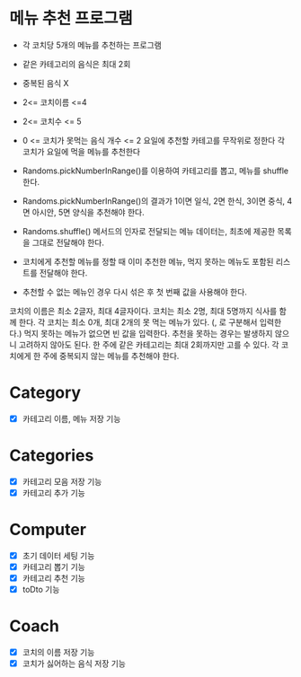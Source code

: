# 메뉴 추천 프로그램

- 각 코치당 5개의 메뉴를 추천하는 프로그램
- 같은 카테고리의 음식은 최대 2회
- 중복된 음식 X

- 2<= 코치이름 <=4
- 2<= 코치수 <= 5
- 0 <= 코치가 못먹는 음식 개수 <= 2
요일에 추천할 카테고를 무작위로 정한다
각 코치가 요일에 먹을 메뉴를 추천한다

- Randoms.pickNumberInRange()를 이용하여 카테고리를 뽑고, 메뉴를 shuffle 한다.
- Randoms.pickNumberInRange()의 결과가 1이면 일식, 2면 한식, 3이면 중식, 4면 아시안, 5면 양식을 추천해야 한다.
- Randoms.shuffle() 메서드의 인자로 전달되는 메뉴 데이터는, 최초에 제공한 목록을 그대로 전달해야 한다.
- 코치에게 추천할 메뉴를 정할 때 이미 추천한 메뉴, 먹지 못하는 메뉴도 포함된 리스트를 전달해야 한다.
- 추천할 수 없는 메뉴인 경우 다시 섞은 후 첫 번째 값을 사용해야 한다.

코치의 이름은 최소 2글자, 최대 4글자이다.
코치는 최소 2명, 최대 5명까지 식사를 함께 한다.
각 코치는 최소 0개, 최대 2개의 못 먹는 메뉴가 있다. (, 로 구분해서 입력한다.)
먹지 못하는 메뉴가 없으면 빈 값을 입력한다.
추천을 못하는 경우는 발생하지 않으니 고려하지 않아도 된다.
한 주에 같은 카테고리는 최대 2회까지만 고를 수 있다.
각 코치에게 한 주에 중복되지 않는 메뉴를 추천해야 한다.


# Category
-[x] 카테고리 이름, 메뉴 저장 기능
# Categories
- [x] 카테고리 모음 저장 기능
- [x] 카테고리 추가 기능
# Computer
-[x] 초기 데이터 세팅 기능
- [x] 카테고리 뽑기 기능
- [x] 카테고리 추천 기능
- [x] toDto 기능

# Coach
-[x] 코치의 이름 저장 기능
- [x] 코치가 싫어하는 음식 저장 기능
